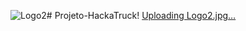 ![Logo2](https://github.com/lunatloyolla/Projeto-HackaTruck/assets/112090620/ca44caef-8a2b-4201-8c20-e72bf2d47441)# Projeto-HackaTruck! [Uploading Logo2.jpg…]()
